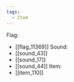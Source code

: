 ```yaml
---
tags:
  - Item
---
```

Flag:
- [[flag_11369]]
Sound:
- [[sound_43]]
- [[sound_17]]
- [[sound_44]]
Item:
- [[item_110]]
